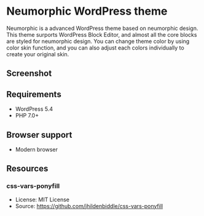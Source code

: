 # Neumorphic WordPress theme
Neumorphic is a advanced WordPress theme based on neumorphic design.
This theme surports WordPress Block Editor, and almost all the core blocks are styled for neumorphic design.
You can change theme color by using color skin function, and you can also adjust each colors individually to create your original skin.

## Screenshot

## Requirements
* WordPress 5.4
* PHP 7.0+

## Browser support
* Modern browser

## Resources
### css-vars-ponyfill
* License: MIT License
* Source: https://github.com/jhildenbiddle/css-vars-ponyfill
